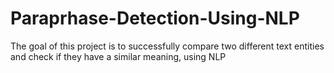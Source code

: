 # Paraprhase-Detection-Using-NLP
The goal of this project is to successfully compare two different text entities and check if they have a similar meaning, using NLP
